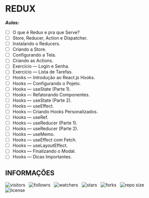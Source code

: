 # REDUX

***Aulas:***

- [ ] O que é Redux e pra que Serve?
- [ ] Store, Reducer, Action e Dispatcher.
- [ ] Instalando o Reducers.
- [ ] Criando a Store.
- [ ] Configurando a Tela.
- [ ] Criando as Actions.
- [ ] Exercício — Login e Senha.
- [ ] Exercício — Lista de Tarefas.
- [ ] Hooks — Introdução ao React.js Hooks.
- [ ] Hooks — Configurando o Pojeto.
- [ ] Hooks — useState (Parte 1).
- [ ] Hooks — Refatorando Componentes.
- [ ] Hooks — useState (Parte 2).
- [ ] Hooks — useEffect.
- [ ] Hooks — Criando Hooks Personalizados.
- [ ] Hooks — useRef.
- [ ] Hooks — useReducer (Parte 1).
- [ ] Hooks — useReducer (Parte 2).
- [ ] Hooks — useMemo.
- [ ] Hooks — useEffect com Fetch.
- [ ] Hooks — useLayoutEffect.
- [ ] Hooks — Finalizando o Modal.
- [ ] Hooks — Dicas Importantes.

## INFORMAÇÕES

![visitors](https://visitor-badge.glitch.me/badge?page_id=Devsgeeknerd.redux-front-end-zp "Total de Visitas")
&nbsp;
![followrs](https://img.shields.io/github/followers/Devsgeeknerd?style=social "Total de Seguidores")
&nbsp;
![watchers](https://img.shields.io/github/watchers/Devsgeeknerd/redux-front-end-zp?style=social "Total de Observadores")
&nbsp;
![stars](https://img.shields.io/github/stars/Devsgeeknerd/redux-front-end-zp?style=social "Total de Estrelas Recebidas")
&nbsp;
![forks](https://img.shields.io/github/forks/Devsgeeknerd/redux-front-end-zp?style=social "Total de Forks")
&nbsp;
![repo size](https://img.shields.io/github/repo-size/Devsgeeknerd/redux-front-end-zp?style=social "Tamanho do Repositório")
&nbsp;
![license](https://img.shields.io/github/license/Devsgeeknerd/redux-front-end-zp?style=social "Licença do Repositório")
